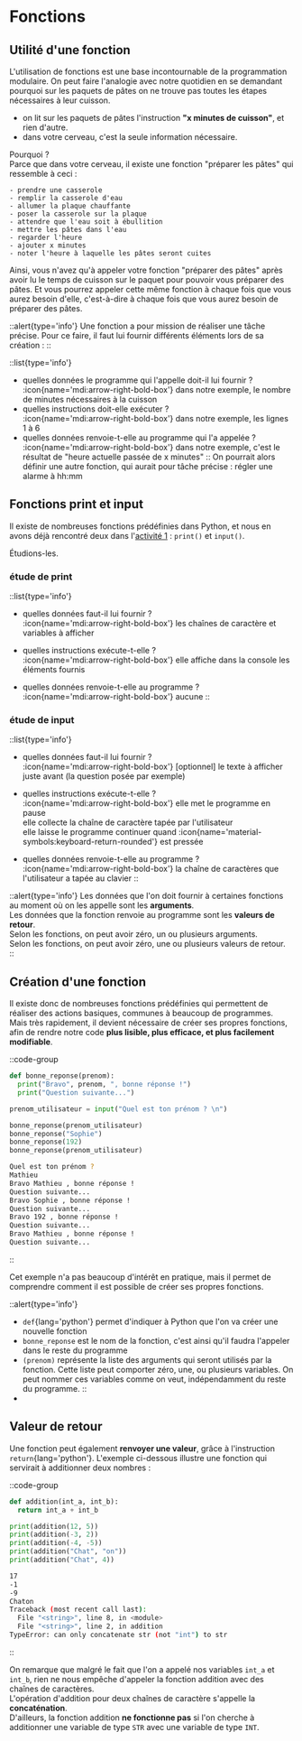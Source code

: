 # Fonctions
## Utilité d'une fonction
L'utilisation de fonctions est une base incontournable de la programmation modulaire. On peut faire l'analogie avec notre quotidien en se demandant pourquoi sur les paquets de pâtes on ne trouve pas toutes les étapes nécessaires à leur cuisson.

- on lit sur les paquets de pâtes l'instruction __"x minutes de cuisson"__, et rien d'autre.
- dans votre cerveau, c'est la seule information nécessaire.

Pourquoi ?  
Parce que dans votre cerveau, il existe une fonction "préparer les pâtes" qui ressemble à ceci :
``` hl_lines="8" linenums="1"
- prendre une casserole
- remplir la casserole d'eau
- allumer la plaque chauffante
- poser la casserole sur la plaque 
- attendre que l'eau soit à ébullition
- mettre les pâtes dans l'eau
- regarder l'heure
- ajouter x minutes
- noter l'heure à laquelle les pâtes seront cuites
```

Ainsi, vous n'avez qu'à appeler votre fonction "préparer des pâtes" après avoir lu le temps de cuisson sur le paquet pour pouvoir vous préparer des pâtes.
Et vous pourrez appeler cette même fonction à chaque fois que vous aurez besoin d'elle, c'est-à-dire à chaque fois que vous aurez besoin de préparer des pâtes.

::alert{type='info'}
Une fonction a pour mission de réaliser une tâche précise. Pour ce faire, il faut lui fournir différents éléments lors de sa création :
::

::list{type='info'}
- quelles données le programme qui l'appelle doit-il lui fournir ?  
:icon{name='mdi:arrow-right-bold-box'} dans notre exemple, le nombre de minutes nécessaires à la cuisson
- quelles instructions doit-elle exécuter ?  
:icon{name='mdi:arrow-right-bold-box'} dans notre exemple, les lignes 1 à 6
- quelles données renvoie-t-elle au programme qui l'a appelée ?  
:icon{name='mdi:arrow-right-bold-box'} dans notre exemple, c'est le résultat de "heure actuelle passée de x minutes"
::
On pourrait alors définir une autre fonction, qui aurait pour tâche précise : régler une alarme à hh:mm


## Fonctions print et input

Il existe de nombreuses fonctions prédéfinies dans Python, et nous en avons déjà rencontré deux dans l'[activité 1](python-acti1.md) : `print()` et `input()`.

Étudions-les.

### étude de print

::list{type='info'}
- quelles données faut-il lui fournir ?  
:icon{name='mdi:arrow-right-bold-box'} les chaînes de caractère et variables à afficher

- quelles instructions exécute-t-elle ?  
:icon{name='mdi:arrow-right-bold-box'} elle affiche dans la console les éléments fournis

- quelles données renvoie-t-elle au programme ?  
:icon{name='mdi:arrow-right-bold-box'} aucune
::

### étude de input

::list{type='info'}
- quelles données faut-il lui fournir ?  
:icon{name='mdi:arrow-right-bold-box'} [optionnel] le texte à afficher juste avant (la question posée par exemple)

- quelles instructions exécute-t-elle ?  
:icon{name='mdi:arrow-right-bold-box'} elle met le programme en pause    
elle collecte la chaîne de caractère tapée par l'utilisateur  
elle laisse le programme continuer quand :icon{name='material-symbols:keyboard-return-rounded'} est pressée  

- quelles données renvoie-t-elle au programme ?  
:icon{name='mdi:arrow-right-bold-box'} la chaîne de caractères que l'utilisateur a tapée au clavier 
::

::alert{type='info'}
Les données que l'on doit fournir à certaines fonctions au moment où on les appelle sont les __arguments__.  
Les données que la fonction renvoie au programme sont les __valeurs de retour__.  
Selon les fonctions, on peut avoir zéro, un ou plusieurs arguments.  
Selon les fonctions, on peut avoir zéro, une ou plusieurs valeurs de retour.  
::

## Création d'une fonction
Il existe donc de nombreuses fonctions prédéfinies qui permettent de réaliser des actions basiques, communes à beaucoup de programmes.  
Mais très rapidement, il devient nécessaire de créer ses propres fonctions, afin de rendre notre code **plus lisible, plus efficace, et plus facilement modifiable**.

::code-group
```python [exemple" linenums="1]
def bonne_reponse(prenom):
  print("Bravo", prenom, ", bonne réponse !")
  print("Question suivante...")

prenom_utilisateur = input("Quel est ton prénom ? \n")

bonne_reponse(prenom_utilisateur)
bonne_reponse("Sophie")
bonne_reponse(192)
bonne_reponse(prenom_utilisateur)
```

```bash [résultat]
Quel est ton prénom ? 
Mathieu
Bravo Mathieu , bonne réponse !
Question suivante...
Bravo Sophie , bonne réponse !
Question suivante...
Bravo 192 , bonne réponse !
Question suivante...
Bravo Mathieu , bonne réponse !
Question suivante...
```
::

Cet exemple n'a pas beaucoup d'intérêt en pratique, mais il permet de comprendre comment il est possible de créer ses propres fonctions.

::alert{type='info'}
- `def`{lang='python'} permet d'indiquer à Python que l'on va créer une nouvelle fonction
- `bonne_reponse` est le nom de la fonction, c'est ainsi qu'il faudra l'appeler dans le reste du programme
- `(prenom)` représente la liste des arguments qui seront utilisés par la fonction. Cette liste peut comporter zéro, une, ou plusieurs variables. On peut nommer ces variables comme on veut, indépendamment du reste du programme.
::
- 
## Valeur de retour
Une fonction peut également **renvoyer une valeur**, grâce à l'instruction `return`{lang='python'}. L'exemple ci-dessous illustre une fonction qui servirait à additionner deux nombres :

::code-group
```python [exemple]
def addition(int_a, int_b):
  return int_a + int_b

print(addition(12, 5))
print(addition(-3, 2))
print(addition(-4, -5))
print(addition("Chat", "on"))
print(addition("Chat", 4))
```

```bash [résultat]
17
-1
-9
Chaton
Traceback (most recent call last):
  File "<string>", line 8, in <module>
  File "<string>", line 2, in addition
TypeError: can only concatenate str (not "int") to str
```
::

On remarque que malgré le fait que l'on a appelé nos variables `int_a` et `int_b`, rien ne nous empêche d'appeler la fonction addition avec des chaînes de caractères.  
L'opération d'addition pour deux chaînes de caractère s'appelle la **concaténation**.  
D'ailleurs, la fonction addition **ne fonctionne pas** si l'on cherche à additionner une variable de type `STR` avec une variable de type `INT`.